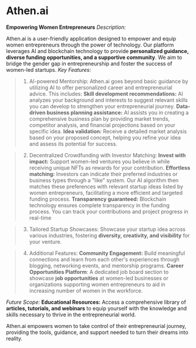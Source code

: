 # Athen.ai 
**Empowering Women Entrepreneurs**
*Description:*

Athen.ai is a user-friendly application designed to empower and equip women entrepreneurs through the power of technology. Our platform leverages AI and blockchain technology to provide **personalized guidance, diverse funding opportunities, and a supportive community**. We aim to bridge the gender gap in entrepreneurship and foster the success of women-led startups.
*Key Features:*

>1. AI-powered Mentorship: Athen.ai goes beyond basic guidance by utilizing AI to offer personalized career and entrepreneurial advice. This includes:
     **Skill development recommendations:** AI analyzes your background and interests to suggest relevant skills you can develop to strengthen your entrepreneurial journey.
     **Data-driven business planning assistance:** AI assists you in creating a comprehensive business plan by providing market trends, competitor analysis, and financial projections based on your specific idea.
     **Idea validation:** Receive a detailed market analysis based on your proposed concept, helping you refine your idea and assess its potential for success.

>2. Decentralized Crowdfunding with Investor Matching:
    **Invest with impact:** Support women-led ventures you believe in while receiving unique NFTs  as rewards for your contribution.
    **Effortless matching:** Investors can indicate their preferred industries or business types through a "like" system. Our AI algorithm then matches these preferences with relevant startup ideas listed by women entrepreneurs, facilitating a more efficient and targeted funding process.
    **Transparency guaranteed:** Blockchain technology ensures complete transparency in the funding process. You can track your contributions and project progress in real-time

>3. Tailored Startup Showcases:
    Showcase your startup idea across various industries, fostering **diversity, creativity, and visibility** for your venture.

>4. Additional Features: 
**Community Engagement:** Build meaningful connections and learn from each other's experiences through blogging, networking events, and mentorship programs.
**Career Opportunities Platform**: A dedicated job board section to showcase **job opportunities** at women-led businesses or organizations supporting women entrepreneurs to aid in increasing number of women in the workforce. 

*Future Scope:*
**Educational Resources:** Access a comprehensive library of **articles, tutorials, and webinars** to equip yourself with the knowledge and skills necessary to thrive in the entrepreneurial world.

Athen.ai empowers women to take control of their entrepreneurial journey, providing the tools, guidance, and support needed to turn their dreams into reality.

